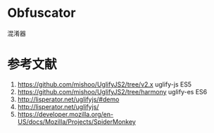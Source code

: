 # Obfuscator
混淆器

# 参考文献
1. https://github.com/mishoo/UglifyJS2/tree/v2.x uglify-js ES5
2. https://github.com/mishoo/UglifyJS2/tree/harmony  uglify-es ES6
3. http://lisperator.net/uglifyjs/#demo 
4. http://lisperator.net/uglifyjs/
5. https://developer.mozilla.org/en-US/docs/Mozilla/Projects/SpiderMonkey